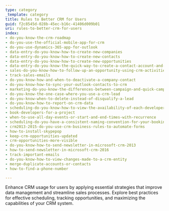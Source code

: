 ```yaml
---
type: category
_template: category
title: Rules to Better CRM for Users
guid: f2c8545d-028b-45ec-b16c-41406d009b01
uri: rules-to-better-crm-for-users
index:
- do-you-know-the-crm-roadmap
- do-you-use-the-official-mobile-app-for-crm
- do-you-use-dynamics-365-app-for-outlook
- data-entry-do-you-know-how-to-create-new-companies
- data-entry-do-you-know-how-to-create-new-contacts
- data-entry-do-you-know-how-to-create-new-opportunities
- data-entry-do-you-know-the-quick-way-to-create-a-contact-account-and-opportunity-in-1-go
- sales-do-you-know-how-to-follow-up-an-opportunity-using-crm-activities
- track-sales-emails
- do-you-know-how-and-when-to-deactivate-a-company-contact
- do-you-know-how-to-sync-your-outlook-contacts-to-crm
- marketing-do-you-know-the-differences-between-campaign-and-quick-campaign-in-crm-2013
- do-you-know-the-one-case-where-you-use-a-crm-lead
- do-you-know-when-to-delete-instead-of-disqualify-a-lead
- do-you-know-how-to-report-on-crm-data
- scheduling-do-you-know-how-to-view-the-availability-of-each-developer-resource-scheduling
- book-developers-for-a-project
- when-to-use-all-day-events-or-start-and-end-times-with-recurrence
- scheduling-do-you-have-a-consistent-naming-convention-for-your-bookings
- crm2013-2015-do-you-use-crm-business-rules-to-automate-forms
- how-to-install-skypepop
- keep-crm-opportunities-updated
- crm-opportunities-more-visible
- do-you-know-how-to-send-newsletter-in-microsoft-crm-2013
- how-to-send-newsletter-in-microsoft-crm-2016
- track-important-emails
- do-you-know-how-to-view-changes-made-to-a-crm-entity
- merge-duplicate-accounts-or-contacts
- how-to-find-a-phone-number

---
```


Enhance CRM usage for users by applying essential strategies that improve data management and streamline sales processes. Explore best practices for effective scheduling, tracking opportunities, and maximizing the capabilities of your CRM system.
